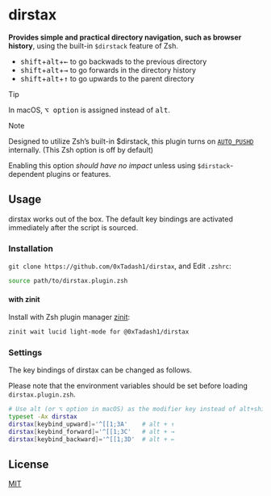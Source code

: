 # dirstax

**Provides simple and practical directory navigation, such as browser history**, using the built-in `$dirstack` feature of Zsh.

- <kbd>shift</kbd>+<kbd>alt</kbd>+<kbd>←</kbd> to go backwads to the previous directory
- <kbd>shift</kbd>+<kbd>alt</kbd>+<kbd>→</kbd> to go forwards in the directory history
- <kbd>shift</kbd>+<kbd>alt</kbd>+<kbd>↑</kbd> to go upwards to the parent directory

> [!TIP]
> In macOS, <kbd>⌥ option</kbd> is assigned instead of <kbd>alt</kbd>.

> [!NOTE]
>
> Designed to utilize Zsh’s built-in $dirstack, this plugin turns on
> [`AUTO_PUSHD`](https://zsh.sourceforge.io/Doc/Release/Options.html#Changing-Directories) internally.
> (This Zsh option is off by default)
>
> Enabling this option *should have no impact* unless using `$dirstack`-dependent plugins or features.

## Usage

dirstax works out of the box. The default key bindings are activated immediately after the script is sourced.

### Installation

`git clone https://github.com/0xTadash1/dirstax`, and Edit `.zshrc`:

```sh
source path/to/dirstax.plugin.zsh
```

#### with zinit

Install with Zsh plugin manager [zinit](https://github.com/zdharma-continuum/zinit):

```sh
zinit wait lucid light-mode for @0xTadash1/dirstax
```

### Settings

The key bindings of dirstax can be changed as follows.

Please note that the environment variables should be set before loading `dirstax.plugin.zsh`.

```sh
# Use alt (or ⌥ option in macOS) as the modifier key instead of alt+shift
typeset -Ax dirstax
dirstax[keybind_upward]='^[[1;3A'    # alt + ↑
dirstax[keybind_forward]='^[[1;3C'   # alt + →
dirstax[keybind_backward]='^[[1;3D'  # alt + ←
```

## License

[MIT](./LICENSE)
